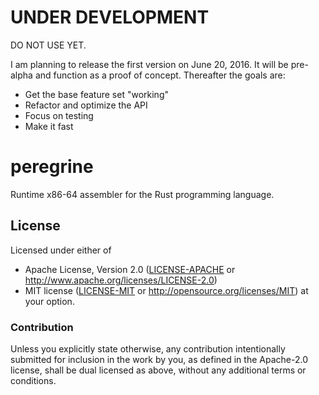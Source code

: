 # UNDER DEVELOPMENT

DO NOT USE YET.

I am planning to release the first version on June 20, 2016. It will be pre-alpha and function as a proof of concept.
Thereafter the goals are:

* Get the base feature set "working"
* Refactor and optimize the API
* Focus on testing
* Make it fast

# peregrine

Runtime x86-64 assembler for the Rust programming language.

## License

Licensed under either of
 * Apache License, Version 2.0 ([LICENSE-APACHE](LICENSE-APACHE) or http://www.apache.org/licenses/LICENSE-2.0)
 * MIT license ([LICENSE-MIT](LICENSE-MIT) or http://opensource.org/licenses/MIT)
at your option.

### Contribution

Unless you explicitly state otherwise, any contribution intentionally submitted
for inclusion in the work by you, as defined in the Apache-2.0 license, shall be dual licensed as above, without any
additional terms or conditions.
